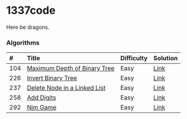 1337code
========

Here be dragons.

### Algorithms

| #   | Title                            | Difficulty | Solution    |
|:--- |:-------------------------------- |:---------- |:----------- |
| 104 | [Maximum Depth of Binary Tree][] | Easy       | [Link][104] |
| 226 | [Invert Binary Tree][]           | Easy       | [Link][226] |
| 237 | [Delete Node in a Linked List][] | Easy       | [Link][237] |
| 258 | [Add Digits][]                   | Easy       | [Link][258] |
| 292 | [Nim Game][]                     | Easy       | [Link][292] |

[Add Digits]: https://leetcode.com/problems/add-digits/
[Delete Node in a Linked List]: https://leetcode.com/problems/delete-node-in-a-linked-list/
[Invert Binary Tree]: https://leetcode.com/problems/invert-binary-tree/
[Maximum Depth of Binary Tree]: https://leetcode.com/problems/maximum-depth-of-binary-tree/
[Nim Game]: https://leetcode.com/problems/nim-game/

[104]: ./src/com/gokeii/algorithms/easy/maximumDepthOfBinaryTree/MaximumDepthOfBinaryTree.java
[226]: ./src/com/gokeii/algorithms/easy/invertBinaryTree/InvertBinaryTree.java
[237]: ./src/com/gokeii/algorithms/easy/deleteNodeInALinkedList/DeleteNodeInALinkedList.java
[258]: ./src/com/gokeii/algorithms/easy/addDigits/AddDigits.java
[292]: ./src/com/gokeii/algorithms/easy/nimGame/NimGame.java